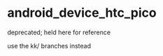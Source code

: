 android_device_htc_pico
=======================

deprecated; held here for reference

use the kk/ branches instead
